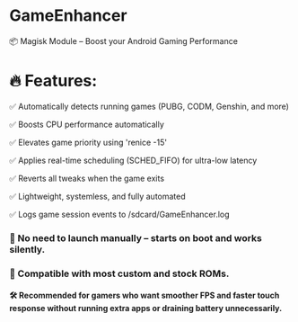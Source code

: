 # GameEnhancer

📦 Magisk Module – Boost your Android Gaming Performance

# 🔥 Features:
✅ Automatically detects running games (PUBG, CODM, Genshin, and more)

✅ Boosts CPU performance automatically

✅ Elevates game priority using 
'renice -15'

✅ Applies real-time scheduling (SCHED_FIFO) for ultra-low latency

✅ Reverts all tweaks when the game exits

✅ Lightweight, systemless, and fully automated

✅ Logs game session events to /sdcard/GameEnhancer.log

### 📌 No need to launch manually – starts on boot and works silently.

### 📲 Compatible with most custom and stock ROMs.

#### 🛠️ Recommended for gamers who want smoother FPS and faster touch response without running extra apps or draining battery unnecessarily.

